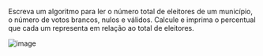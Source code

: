 Escreva um algoritmo para ler o número total de eleitores de um município, o número de votos brancos, nulos e válidos. Calcule e imprima o percentual que cada um representa em relação ao total de eleitores.

![image](https://user-images.githubusercontent.com/76081229/179006653-3ff97a9f-f140-418e-9ce7-adfe3921a608.png)

